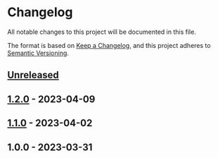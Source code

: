 # Changelog

All notable changes to this project will be documented in this file.

The format is based on [Keep a Changelog](https://keepachangelog.com/en/1.0.0/),
and this project adheres to [Semantic Versioning](https://semver.org/spec/v2.0.0.html).

## [Unreleased]


## [1.2.0] - 2023-04-09

## [1.1.0] - 2023-04-02

## 1.0.0 - 2023-03-31

[Unreleased]: https://github.com/PreemStudio/blade-icons-heroicons/compare/1.2.0...HEAD
[1.2.0]: https://github.com/PreemStudio/blade-icons-heroicons/compare/1.1.0...1.2.0
[1.1.0]: https://github.com/PreemStudio/blade-icons-heroicons/compare/1.0.0...1.1.0
